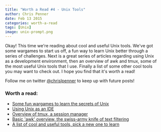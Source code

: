 ```yaml
---
title: "Worth a Read #4 - Unix Tools"
author: Chris Penner
date: Feb 13 2015
categories: worth-a-read
tags: [Unix]
image: unix-prompt.png
---
```


Okay! This time we're reading about cool and useful Unix tools. We've got some
wargames to start us off, a fun way to learn Unix better through a series of
challenges. Next is a great series of articles regarding using Unix as a
development environment, then an overview of awk and tmux, some of the most
useful Unix tools that I use. Finally a list of some other cool tools you may
want to check out. I hope you find that it's worth a read!

Follow me on twitter
[@chrislpenner](http://www.twitter.com/chrislpenner) to keep up with
future posts!

### Worth a read:

* [Some fun wargames to learn the secrets of Unix](http://overthewire.org/wargames/bandit/)
* [Using Unix as an IDE](http://blog.sanctum.geek.nz/series/unix-as-ide/)
* [Overview of tmux, a session manager](http://code.tutsplus.com/tutorials/intro-to-tmux--net-33889)
* [Basic 'awk' overview, the swiss-army knife of text filtering](http://www.vectorsite.net/tsawk.html)
* [A list of cool and useful tools, pick a new one to learn](http://kkovacs.eu/cool-but-obscure-unix-tools)

